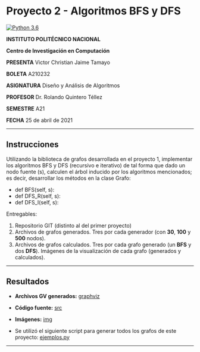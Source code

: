 # Proyecto 2 - Algoritmos BFS y DFS

[![Python 3.6](https://img.shields.io/badge/python-3.6-blue.svg)](https://www.python.org/downloads/release/python-360/)

**INSTITUTO POLITÉCNICO NACIONAL**

**Centro de Investigación en Computación**

**PRESENTA** Victor Christian Jaime Tamayo

**BOLETA** A210232

**ASIGNATURA** Diseño y Análisis de Algoritmos

**PROFESOR** Dr. Rolando Quintero Téllez

**SEMESTRE** A21

**FECHA** 25 de abril de 2021

---

## Instrucciones

Utilizando la biblioteca de grafos desarrollada en el proyecto 1, implementar los algoritmos BFS y DFS (recursivo e iterativo) de tal forma que dado un nodo fuente (s), calculen el árbol inducido por los algoritmos mencionados; es decir, desarrollar los métodos en la clase Grafo:
- def BFS(self, s):
- def DFS_R(self, s):
- def DFS_I(self, s):

Entregables:
1. Repositorio GIT (distinto al del primer proyecto)
2. Archivos de grafos generados. Tres por cada generador (con **30**, **100** y **500** nodos).
3. Archivos de grafos calculados. Tres por cada grafo generado (un **BFS** y dos **DFS**).
Imágenes de la visualización de cada grafo (generados y calculados).

---

## Resultados

- **Archivos GV generados:** [graphviz](/graphviz)

- **Código fuente:** [src](/src)

- **Imágenes:** [img](/img)

- Se utilizó el siguiente script para generar todos los grafos de este proyecto: [ejemplos.py](/src/ejemplos.py)

---
